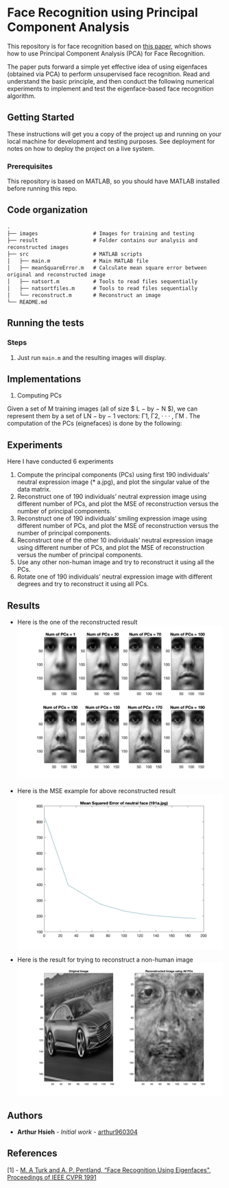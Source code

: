 # Face Recognition using Principal Component Analysis

This repository is for face recognition based on [this paper](https://sites.cs.ucsb.edu/~mturk/Papers/mturk-CVPR91.pdf), which shows how to use Principal Component Analysis (PCA) for Face Recognition.

The paper puts forward a simple yet effective idea of using eigenfaces (obtained via PCA) to perform unsupervised face recognition. Read and understand the basic principle, and then conduct the following numerical experiments to implement and test the eigenface-based face recognition algorithm.

## Getting Started

These instructions will get you a copy of the project up and running on your local machine for development and testing purposes. See deployment for notes on how to deploy the project on a live system.

### Prerequisites

This repository is based on MATLAB, so you should have MATLAB installed before running this repo.

## Code organization

    .
    ├── images                  # Images for training and testing
    ├── result                  # Folder contains our analysis and reconstructed images
    ├── src                     # MATLAB scripts
    │   ├── main.m              # Main MATLAB file
    │   ├── meanSquareError.m   # Calculate mean square error between original and reconstructed image
    │   ├── natsort.m           # Tools to read files sequentially
    │   ├── natsortfiles.m      # Tools to read files sequentially
    │   └── reconstruct.m       # Reconstruct an image
    └── README.md

## Running the tests

### Steps

1. Just run `main.m` and the resulting images will display.

## Implementations

1. Computing PCs

Given a set of M training images (all of size $ L − by − N $), we can represent them by a set of LN − by − 1 vectors: Γ1, Γ2, · · · , ΓM . The computation of the PCs (eignefaces) is done by the following:

## Experiments

Here I have conducted 6 experiments

1. Compute the principal components (PCs) using first 190 individuals’ neutral expression image (* a.jpg), and plot the singular value of the data matrix.
2. Reconstruct one of 190 individuals’ neutral expression image using different number of PCs, and plot the MSE of reconstruction versus the number of principal components.
3. Reconstruct one of 190 individuals’ smiling expression image using different number of PCs, and plot the MSE of reconstruction versus the number of principal components.
4. Reconstruct one of the other 10 individuals’ neutral expression image using different number of PCs, and plot the MSE of reconstruction versus the number of principal components.
5. Use any other non-human image and try to reconstruct it using all the PCs.
6. Rotate one of 190 individuals’ neutral expression image with different degrees and try to reconstruct it using all PCs.

## Results

* Here is the one of the reconstructed result ![reconstructed neutral img](https://github.com/arthur960304/face-recognition-using-pca/blob/master/result/reconstruct_neutral_testimg.jpg)

* Here is the MSE example for above reconstructed result ![MSE of reconstruction vs PCs](https://github.com/arthur960304/face-recognition-using-pca/blob/master/result/mse_neutral_testimg.jpg)

* Here is the result for trying to reconstruct a non-human image ![car](https://github.com/arthur960304/face-recognition-using-pca/blob/master/result/car.jpg)


## Authors

* **Arthur Hsieh** - *Initial work* - [arthur960304](https://github.com/arthur960304)

## References
[1] - [M. A Turk and A. P. Pentland, “Face Recognition Using Eigenfaces", Proceedings of IEEE CVPR 1991](https://sites.cs.ucsb.edu/~mturk/Papers/mturk-CVPR91.pdf)
